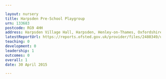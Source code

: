 ```yaml
---

layout: nursery
title: Harpsden Pre-School Playgroup
urn: 133683
postcode: RG9 4HH
address: Harpsden Village Hall, Harpsden, Henley-on-Thames, Oxfordshire, RG9 4HH
latestReportUrl: https://reports.ofsted.gov.uk/provider/files/2480349/urn/133683.pdf
teaching: 0
development: 0
leadership: 1
outcomes: 0
overall: 1
date: 30 April 2015

---
```

